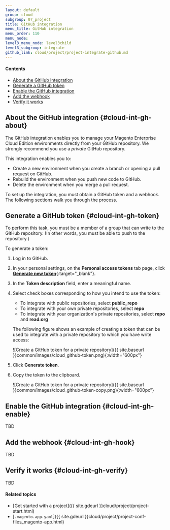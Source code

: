 ```yaml
---
layout: default
group: cloud
subgroup: 07_project
title: GitHub integration
menu_title: GitHub integration
menu_order: 110
menu_node: 
level3_menu_node: level3child
level3_subgroup: integrate
github_link: cloud/project/project-integrate-github.md
---
```


<!-- https://docs.platform.sh/user_guide/using/integrations/github.html -->

#### Contents
*	[About the GitHub integration](#cloud-int-gh-about) 
*	[Generate a GitHub token](#cloud-int-gh-token)
*	[Enable the GitHub integration](#cloud-int-gh-enable)
*	[Add the webhook](#cloud-int-gh-hook)
*	[Verify it works](#cloud-int-gh-verify)

## About the GitHub integration {#cloud-int-gh-about}
The GitHub integration enables you to manage your Magento Enterprise Cloud Edition environments directly from your GitHub repository. We strongly recommend you use a *private* GitHub repository.

This integration enables you to:

*	Create a new environment when you create a branch or opening a pull request on GitHub.
*	Rebuild the environment when you push new code to GitHub.
*	Delete the environment when you merge a pull request.

To set up the integration, you must obtain a GitHub token and a webhook. The following sections walk you through the process.

## Generate a GitHub token {#cloud-int-gh-token}
To perform this task, you must be a member of a group that can write to the GitHub repository. (In other words, you must be able to push to the repository.)

To generate a token:

1.	Log in to GitHub.
2.	In your personal settings, on the **Personal access tokens** tab page, click [**Generate new token**](https://github.com/settings/tokens/new){:target="_blank"}.
4.	In the **Token description** field, enter a meaningful name.
5.	Select check boxes corresponding to how you intend to use the token:

	*	To integrate with public repositories, select **public_repo**
	*	To integrate with your own private repositories, select **repo**
	*	To integrate with your organization's private repositories, select **repo** and **read:org**

	The following figure shows an example of creating a token that can be used to integrate with a private repository to which you have write access:

	![Create a GitHub token for a private repository]({{ site.baseurl }}common/images/cloud_github-token.png){:width="600px"}
6.	Click **Generate token**.
7.	Copy the token to the clipboard.

	![Create a GitHub token for a private repository]({{ site.baseurl }}common/images/cloud_github-token-copy.png){:width="600px"}

## Enable the GitHub integration {#cloud-int-gh-enable}
TBD

## Add the webhook {#cloud-int-gh-hook}
TBD

## Verify it works {#cloud-int-gh-verify}
TBD


#### Related topics
*	[Get started with a project]({{ site.gdeurl }}cloud/project/project-start.html)
*	[`.magento.app.yaml`]({{ site.gdeurl }}cloud/project/project-conf-files_magento-app.html)
